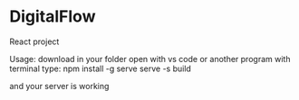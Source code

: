 # DigitalFlow
React project

Usage:
download in your folder 
open with vs code or another program with terminal
type:
npm install -g serve
serve -s build

and your server is working
